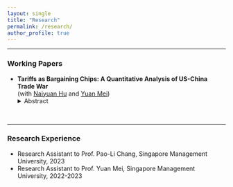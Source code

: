 ```yaml
---
layout: single
title: "Research"
permalink: /research/
author_profile: true
---
```


------
### Working Papers
- **Tariffs as Bargaining Chips: A Quantitative Analysis of US-China Trade War**
  <br>(with [Naiyuan Hu](https://naiyuanh.github.io/) and [Yuan Mei](https://sites.google.com/site/meiyecon/home))
   <details>
   <summary>Abstract</summary>
   The Biden administration has maintained Trump tariffs on Chinese imports, despite the promise to remove them before the 2020 presidential election. We investigate the hypothesis that these tariffs serve as leverage in future trade talks with China. We develop a quantitative model that incorporates disaggregated U.S. regions and international trade linkages to estimate U.S.–China bargaining power and compute the optimal cooperative tariffs under Nash bargaining. Simulation results show that the trade war always improves U.S. welfare in the cooperative equilibrium regardless of bargaining power. With an estimated U.S. bargaining power of 0.47, the trade war with China yields a post-negotiation welfare improvement of 0.04% for the U.S.
    </details>

<br>

------
### Research Experience
- Research Assistant to Prof. Pao-Li Chang, Singapore Management University, 2023
- Research Assistant to Prof. Yuan Mei, Singapore Management University, 2022-2023
